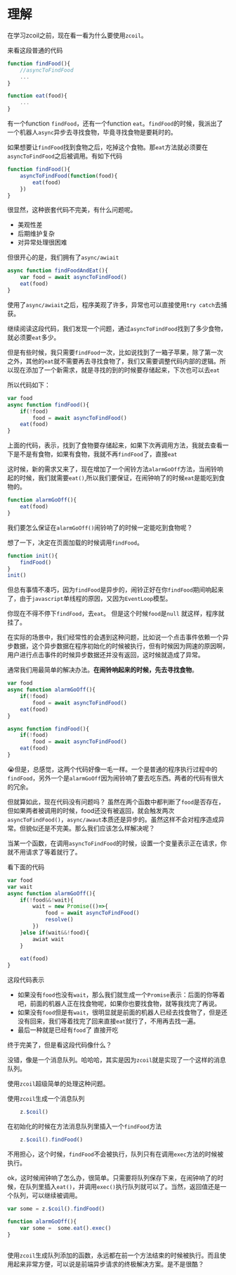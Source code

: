 # 理解
在学习zcoil之前，现在看一看为什么要使用`zcoil`。

来看这段普通的代码
```javascript
function findFood(){
	//asyncToFindFood
	...
}

function eat(food){ 
	...
}
```

有一个function `findFood`，还有一个function `eat`。`findFood`的时候，我派出了一个机器人`async`异步去寻找食物，毕竟寻找食物是要耗时的。

如果想要让`findFood`找到食物之后，吃掉这个食物。那`eat`方法就必须要在`asyncToFindFood`之后被调用。有如下代码
```javascript
function findFood(){
	asyncToFindFood(function(food){
		eat(food)
	})
}
```
很显然，这种嵌套代码不完美，有什么问题呢。
* 美观性差
* 后期维护复杂
* 对异常处理很困难

但很开心的是，我们拥有了`async/awiait`
```javascript
async function findFoodAndEat(){
	var food = await asyncToFindFood()
	eat(food)
}
```
使用了`async/awiait`之后，程序美观了许多，异常也可以直接使用`try catch`去捕获。

继续阅读这段代码，我们发现一个问题，通过`asyncToFindFood`找到了多少食物，就必须要`eat`多少。

但是有些时候，我只需要`findFood`一次，比如说找到了一箱子苹果，除了第一次之外，其他的`eat`就不需要再去寻找食物了，我们又需要调整代码内部的逻辑。所以现在添加了一个新需求，就是寻找的到的时候要存储起来，下次也可以去`eat`

所以代码如下：
```javascript
var food
async function findFood(){
	if(!food)
		food = await asyncToFindFood()
	eat(food)
}
```
上面的代码，表示，找到了食物要存储起来，如果下次再调用方法，我就去查看一下是不是有食物，如果有食物，我就不再`findFood`了，直接`eat`

这时候，新的需求又来了，现在增加了一个闹铃方法`alarmGoOff`方法，当闹铃响起的时候，我们就需要`eat()`,所以我们要保证，在闹钟响了的时候`eat`是能吃到食物的。

```javascript
function alarmGoOff(){
	eat(food)
}
```

我们要怎么保证在`alarmGoOff()`闹铃响了的时候一定能吃到食物呢？

想了一下，决定在页面加载的时候调用`findFood`。

```javascript
function init(){
	findFood()
}
init()
```

但总有事情不凑巧，因为`findFood`是异步的，闹铃正好在你`findFood`期间响起来了，由于`javascript`单线程的原因，又因为`EventLoop`模型。

你现在不得不停下`findFood`，去`eat`。
但是这个时候`food`是`null`
就这样，程序就挂了。

在实际的场景中，我们经常性的会遇到这种问题，比如说一个点击事件依赖一个异步数据，这个异步数据在程序初始化的时候被执行，但有时候因为网速的原因啊，用户进行点击事件的时候异步数据还并没有返回，这时候就造成了异常。

通常我们用最简单的解决办法。**在闹铃响起来的时候，先去寻找食物**。

```javascript
var food
async function alarmGoOff(){
	if(!food)
		food = await asyncToFindFood()
	eat(food)
}

async function findFood(){
	if(!food)
		food = await asyncToFindFood()
	eat(food)
}
```
😭但是，总感觉，这两个代码好像一毛一样。一个是普通的程序执行过程中的`findFood`，另外一个是`alarmGoOff`因为闹铃响了要去吃东西。两者的代码有很大的冗余。

但就算如此，现在代码没有问题吗？
虽然在两个函数中都判断了`food`是否存在，但如果两者被调用的时候，food还没有被返回，就会触发两次`asyncToFindFood()`，`async/awaut`本质还是异步的。虽然这样不会对程序造成异常。但貌似还是不完美。那么我们应该怎么样解决呢？

当某一个函数，在调用`asyncToFindFood`的时候，设置一个变量表示正在请求，你就不用请求了等着就行了。

看下面的代码

```javascript
var food
var wait
async function alarmGoOff(){
	if(!food&&!wait){
		wait = new Promise(()=>{
			food = await asyncToFindFood()
			resolve()
		})
	}else if(wait&&!food){
		awiat wait
	}
		
	eat(food)
}
```

这段代码表示
* 如果没有`food`也没有`wait`，那么我们就生成一个`Promise`表示：后面的你等着吧，前面的机器人正在找食物呢，如果你也要找食物，就等我找完了再说。
* 如果没有`food`但是有`wait`，很明显就是前面的机器人已经去找食物了，但是还没有回来，我们等着找完了回来直接`eat`就行了，不用再去找一遍。
* 最后一种就是已经有`food`了 直接开吃

终于完美了，但是看这段代码像什么？

没错，像是一个消息队列。哈哈哈，其实是因为`zcoil`就是实现了一个这样的消息队列。

使用`zcoil`超级简单的处理这种问题。

使用`zcoil`生成一个消息队列

```javascript
	z.$coil()
```

在初始化的时候在方法消息队列里插入一个`findFood`方法

```javascript
	z.$coil().findFood()
```

不用担心，这个时候，`findFood`不会被执行，队列只有在调用`exec`方法的时候被执行。

ok，这时候闹钟响了怎么办，很简单。只需要将队列保存下来，在闹钟响了的时候，在队列里插入`eat()`，并调用`exec()`执行队列就可以了。当然，返回值还是一个队列，可以继续被调用。

```javascript
var some = z.$coil().findFood()

function alarmGoOff(){
	var some =  some.eat().exec()
}
	
```

使用`zcoil`生成队列添加的函数，永远都在前一个方法结束的时候被执行。而且使用起来非常方便，可以说是前端异步请求的终极解决方案。是不是很酷？




